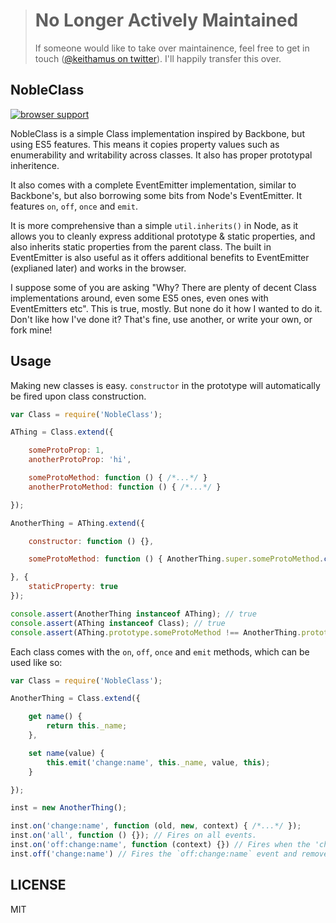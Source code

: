 > # No Longer Actively Maintained
> If someone would like to take over maintainence, feel free to get in touch ([@keithamus on twitter](https://twitter.com/keithamus)). I'll happily transfer this over.

NobleClass
----------

[![browser support](https://ci.testling.com/keithamus/NobleClass.png)](https://ci.testling.com/keithamus/NobleClass)

NobleClass is a simple Class implementation inspired by Backbone, but using ES5
features. This means it copies property values such as enumerability and
writability across classes. It also has proper prototypal inheritence.

It also comes with a complete EventEmitter implementation, similar to
Backbone's, but also borrowing some bits from Node's EventEmitter. It features
`on`, `off`, `once` and `emit`.

It is more comprehensive than a simple `util.inherits()` in Node, as it allows
you to cleanly express additional prototype & static properties, and also
inherits static properties from the parent class. The built in EventEmitter is
also useful as it offers additional benefits to EventEmitter (explianed later)
and works in the browser.

I suppose some of you are asking "Why? There are plenty of decent Class
implementations around, even some ES5 ones, even ones with EventEmitters etc".
This is true, mostly. But none do it how I wanted to do it. Don't like how I've
done it? That's fine, use another, or write your own, or fork mine!

Usage
-----

Making new classes is easy. `constructor` in the prototype will automatically
be fired upon class construction.

```javascript
var Class = require('NobleClass');

AThing = Class.extend({

    someProtoProp: 1,
    anotherProtoProp: 'hi',

    someProtoMethod: function () { /*...*/ }
    anotherProtoMethod: function () { /*...*/ }

});

AnotherThing = AThing.extend({

    constructor: function () {},

    someProtoMethod: function () { AnotherThing.super.someProtoMethod.call(this); /*...*/ }

}, {
    staticProperty: true
});

console.assert(AnotherThing instanceof AThing); // true
console.assert(AThing instanceof Class); // true
console.assert(AThing.prototype.someProtoMethod !== AnotherThing.prototype.someProtoMethod); // true
```

Each class comes with the `on`, `off`, `once` and `emit` methods, which can be
used like so:

```javascript
var Class = require('NobleClass');

AnotherThing = Class.extend({

    get name() {
        return this._name;
    },

    set name(value) {
        this.emit('change:name', this._name, value, this);
    }

});

inst = new AnotherThing();

inst.on('change:name', function (old, new, context) { /*...*/ });
inst.on('all', function () {}); // Fires on all events.
inst.on('off:change:name', function (context) {}) // Fires when the 'change:name' event is `off'ed`
inst.off('change:name') // Fires the `off:change:name` event and removes all `change:name` events
```

LICENSE
-------

MIT
